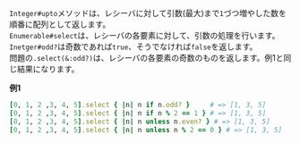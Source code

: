 `Integer#upto`メソッドは、レシーバに対して引数(最大)まで`1`づつ増やした数を順番に配列として返します。  
`Enumerable#select`は、レシーバの各要素に対して、引数の処理を行います。  
`Inetger#odd?`は奇数であれば`true`、そうでなければ`false`を返します。  
問題の`.select(&:odd?)`は、レシーバの各要素の奇数のものを返します。例1と同じ結果になります。

**例1**

```ruby
[0, 1, 2 ,3, 4, 5].select { |n| n if n.odd? }     # => [1, 3, 5]
[0, 1, 2 ,3, 4, 5].select { |n| n if n % 2 == 1 } # => [1, 3, 5]
[0, 1, 2 ,3, 4, 5].select { |n| n unless n.even? } # => [1, 3, 5]
[0, 1, 2 ,3, 4, 5].select { |n| n unless n % 2 == 0 } # => [1, 3, 5]
```
